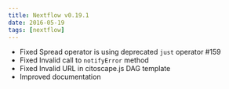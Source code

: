```yaml
---
title: Nextflow v0.19.1
date: 2016-05-19
tags: [nextflow]
---
```


- Fixed Spread operator is using deprecated `just` operator #159
- Fixed Invalid call to `notifyError` method
- Fixed Invalid URL in citoscape.js DAG template
- Improved documentation
